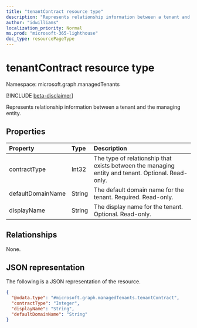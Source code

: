 ```yaml
---
title: "tenantContract resource type"
description: "Represents relationship information between a tenant and the managing entity."
author: "idwilliams"
localization_priority: Normal
ms.prod: "microsoft-365-lighthouse"
doc_type: resourcePageType
---
```


# tenantContract resource type

Namespace: microsoft.graph.managedTenants

[!INCLUDE [beta-disclaimer](../../includes/beta-disclaimer.md)]

Represents relationship information between a tenant and the managing entity.

## Properties
|Property|Type|Description|
|:---|:---|:---|
|contractType|Int32|The type of relationship that exists between the managing entity and tenant. Optional. Read-only.|
|defaultDomainName|String|The default domain name for the tenant. Required. Read-only.|
|displayName|String|The display name for the tenant. Optional. Read-only.|

## Relationships
None.

## JSON representation
The following is a JSON representation of the resource.
<!-- {
  "blockType": "resource",
  "@odata.type": "microsoft.graph.managedTenants.tenantContract"
}
-->
``` json
{
  "@odata.type": "#microsoft.graph.managedTenants.tenantContract",
  "contractType": "Integer",
  "displayName": "String",
  "defaultDomainName": "String"
}
```
